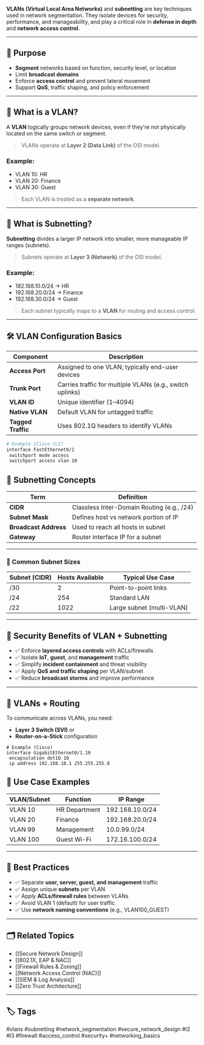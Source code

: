 **VLANs (Virtual Local Area Networks)** and **subnetting** are key techniques used in network segmentation. They isolate devices for security, performance, and manageability, and play a critical role in **defense in depth** and **network access control**.

---

## 🎯 Purpose

- **Segment** networks based on function, security level, or location
- Limit **broadcast domains**
- Enforce **access control** and prevent lateral movement
- Support **QoS**, traffic shaping, and policy enforcement

---

## 🔸 What is a VLAN?

A **VLAN** logically groups network devices, even if they're not physically located on the same switch or segment.

> VLANs operate at **Layer 2 (Data Link)** of the OSI model.

### Example:
- VLAN 10: HR
- VLAN 20: Finance
- VLAN 30: Guest

> Each VLAN is treated as a **separate network**.

---

## 🔹 What is Subnetting?

**Subnetting** divides a larger IP network into smaller, more manageable IP ranges (subnets).

> Subnets operate at **Layer 3 (Network)** of the OSI model.

### Example:
- 192.168.10.0/24 → HR
- 192.168.20.0/24 → Finance
- 192.168.30.0/24 → Guest

> Each subnet typically maps to a **VLAN** for routing and access control.

---

## 🛠 VLAN Configuration Basics

| Component           | Description                                         |
|----------------------|-----------------------------------------------------|
| **Access Port**      | Assigned to one VLAN; typically end-user devices    |
| **Trunk Port**       | Carries traffic for multiple VLANs (e.g., switch uplinks) |
| **VLAN ID**          | Unique identifier (1–4094)                          |
| **Native VLAN**      | Default VLAN for untagged traffic                   |
| **Tagged Traffic**   | Uses 802.1Q headers to identify VLANs               |

```bash
# Example (Cisco CLI)
interface FastEthernet0/1
 switchport mode access
 switchport access vlan 10
```

## 🧠 Subnetting Concepts

|Term|Definition|
|---|---|
|**CIDR**|Classless Inter-Domain Routing (e.g., /24)|
|**Subnet Mask**|Defines host vs network portion of IP|
|**Broadcast Address**|Used to reach all hosts in subnet|
|**Gateway**|Router interface IP for a subnet|

---

### 📏 Common Subnet Sizes

|Subnet (CIDR)|Hosts Available|Typical Use Case|
|---|---|---|
|/30|2|Point-to-point links|
|/24|254|Standard LAN|
|/22|1022|Large subnet (multi-VLAN)|

---

## 🔐 Security Benefits of VLAN + Subnetting

- ✅ Enforce **layered access controls** with ACLs/firewalls
- ✅ Isolate **IoT**, **guest**, and **management** traffic
- ✅ Simplify **incident containment** and threat visibility
- ✅ Apply **QoS and traffic shaping** per VLAN/subnet
- ✅ Reduce **broadcast storms** and improve performance

---

## 🔄 VLANs + Routing

To communicate across VLANs, you need:

- **Layer 3 Switch (SVI)** or
- **Router-on-a-Stick** configuration

```
# Example (Cisco)
interface GigabitEthernet0/1.10
 encapsulation dot1Q 10
 ip address 192.168.10.1 255.255.255.0
```

## 🧱 Use Case Examples

|VLAN/Subnet|Function|IP Range|
|---|---|---|
|VLAN 10|HR Department|192.168.10.0/24|
|VLAN 20|Finance|192.168.20.0/24|
|VLAN 99|Management|10.0.99.0/24|
|VLAN 100|Guest Wi-Fi|172.16.100.0/24|

---

## 🧠 Best Practices

- ✅ Separate **user, server, guest, and management** traffic
- ✅ Assign unique **subnets** per VLAN
- ✅ Apply **ACLs/firewall rules** between VLANs
- ✅ Avoid VLAN 1 (default) for user traffic
- ✅ Use **network naming conventions** (e.g., VLAN100_GUEST)

---

## 🗂 Related Topics

- [[Secure Network Design]]
- [[802.1X, EAP & NAC]]
- [[Firewall Rules & Zoning]]
- [[Network Access Control (NAC)]]
- [[SIEM & Log Analysis]]
- [[Zero Trust Architecture]]

---

## 🏷 Tags

#vlans #subnetting #network_segmentation #secure_network_design #l2 #l3 #firewall #access_control #security+ #networking_basics